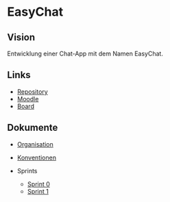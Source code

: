 # EasyChat

## Vision
Entwicklung einer Chat-App mit dem Namen EasyChat.  

## Links
- [Repository](https://github.com/ost-swl1-hs20-team-3/EasyChat)
- [Moodle](https://elearning.fhsg.ch/course/view.php?id=4473)
- [Board](https://app.vivifyscrum.com/boards/99679)

## Dokumente
- [Organisation](docs/organisation.md)
- [Konventionen](docs/konventionen.md)
  
- Sprints
  - [Sprint 0](docs/sprints/sprint-0.md)
  - [Sprint 1](docs/sprints/sprint-1/sprint-1.md)
